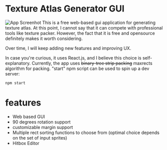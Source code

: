 # Texture Atlas Generator GUI
![App Screenhot](https://github.com/xtropia/texture-atlas-generator-gui/blob/master/src/images/screenShot.png)
This is a free web-based gui application for generating texture atlas. At this point, I cannot say that it can compete with professional tools like texture packer. However, the fact that it is free and opensource definitely makes it worth considering.

Over time, I will keep adding new features and improving UX.

In case you're curious, it uses React.js, and I believe this choice is self-explanatory. Currently, the app uses ~~binary-tree strip packing~~ maxrects algorithm for packing.
"start" npm script can be used to spin up a dev server:

```
npm start
```

# features
* Web based GUI
* 90 degrees rotation support
* customizable margin support
* Multiple rect sorting functions to choose from (optimal choice depends on the set of input sprites)
* Hitbox Editor

